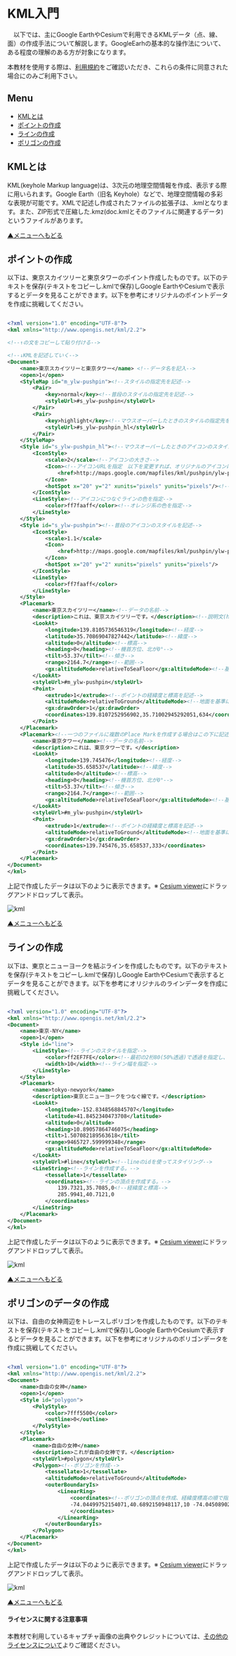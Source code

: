 # KML入門
　以下では、主にGoogle EarthやCesiumで利用できるKMLデータ（点、線、面）の作成手法について解説します。GoogleEarhの基本的な操作法について、ある程度の理解のある方が対象になります。

本教材を使用する際は、[利用規約]をご確認いただき、これらの条件に同意された場合にのみご利用下さい。

**Menu**
------
* [KMLとは](#KMLとは)
* [ポイントの作成](#ポイントの作成)
* [ラインの作成](#ラインの作成)
* [ポリゴンの作成](#ポリゴンの作成)

## KMLとは
 KML(keyhole Markup language)は、3次元の地理空間情報を作成、表示する際に用いられます。Google Earth（旧名 Keyhole）などで、地理空間情報の多彩な表現が可能です。XMLで記述し作成されたファイルの拡張子は、.kmlとなります。また、ZIP形式で圧縮した.kmz(doc.kmlとそのファイルに関連するデータ)というファイルがあります。

[▲メニューへもどる]

## ポイントの作成
以下は、東京スカイツリーと東京タワーのポイント作成したものです。以下のテキストを保存(テキストをコピーし.kmlで保存)しGoogle EarthやCesiumで表示するとデータを見ることができます。以下を参考にオリジナルのポイントデータを作成に挑戦してください。


```XML

<?xml version="1.0" encoding="UTF-8"?>
<kml xmlns="http://www.opengis.net/kml/2.2">

<!--↑の文をコピーして貼り付ける-->

<!--↓KMLを記述していく-->
<Document>
	<name>東京スカイツリーと東京タワー</name> <!--データ名を記入-->
	<open>1</open>
	<StyleMap id="m_ylw-pushpin"><!--スタイルの指定先を記述-->
		<Pair>
			<key>normal</key><!--普段のスタイルの指定先を記述-->
			<styleUrl>#s_ylw-pushpin</styleUrl>
		</Pair>
		<Pair>
			<key>highlight</key><!--マウスオーバーしたときのスタイルの指定先を記述-->
			<styleUrl>#s_ylw-pushpin_hl</styleUrl>
		</Pair>
	</StyleMap>
	<Style id="s_ylw-pushpin_hl"><!--マウスオーバーしたときのアイコンのスタイルを記述-->
		<IconStyle>
			<scale>2</scale><!--アイコンの大きさ-->
			<Icon><!--アイコンURLを指定　以下を変更すれば、オリジナルのアイコンになる-->
				<href>http://maps.google.com/mapfiles/kml/pushpin/ylw-pushpin.png</href>
			</Icon>
			<hotSpot x="20" y="2" xunits="pixels" yunits="pixels"/><!--実際の地点とあうように位置をずらして表示-->
		</IconStyle>
		<LineStyle><!--アイコンにつなぐラインの色を指定-->
			<color>ff7faaff</color><!--オレンジ系の色を指定-->
		</LineStyle>
	</Style>
	<Style id="s_ylw-pushpin"><!--普段のアイコンのスタイルを記述-->
		<IconStyle>
			<scale>1.1</scale>
			<Icon>
				<href>http://maps.google.com/mapfiles/kml/pushpin/ylw-pushpin.png</href>
			</Icon>
			<hotSpot x="20" y="2" xunits="pixels" yunits="pixels"/>
		</IconStyle>
		<LineStyle>
			<color>ff7faaff</color>
		</LineStyle>
	</Style>
	<Placemark>
		<name>東京スカイツリー</name><!--データの名前-->
		<description>これは、東京スカイツリーです。</description><!--説明文(htmlで記述できる)-->
		<LookAt>
			<longitude>139.8105736546319</longitude><!--経度-->
			<latitude>35.70869047827442</latitude><!--緯度-->
			<altitude>0</altitude><!--標高-->
			<heading>0</heading><!--機首方位、北が0°-->
			<tilt>53.37</tilt><!--傾き-->
			<range>2164.7</range><!--範囲-->
			<gx:altitudeMode>relativeToSeaFloor</gx:altitudeMode><!--基準は海面とする-->
		</LookAt>
		<styleUrl>#m_ylw-pushpin</styleUrl>
		<Point>
			<extrude>1</extrude><!--ポイントの経緯度と標高を記述-->
			<altitudeMode>relativeToGround</altitudeMode><!--地面を基準にアイコンを配置-->
			<gx:drawOrder>1</gx:drawOrder>
			<coordinates>139.8107252956902,35.71002945292051,634</coordinates>
		</Point>
	</Placemark>
	<Placemark><!--一つのファイルに複数のPlace Markを作成する場合はこの下に記述-->
		<name>東京タワー</name><!--データの名前-->
		<description>これは、東京タワーです。</description>
		<LookAt>
			<longitude>139.745476</longitude><!--経度-->
			<latitude>35.658537</latitude><!--緯度-->
			<altitude>0</altitude><!--標高-->
			<heading>0</heading><!--機首方位、北が0°-->
			<tilt>53.37</tilt><!--傾き-->
			<range>2164.7</range><!--範囲-->
			<gx:altitudeMode>relativeToSeaFloor</gx:altitudeMode><!--基準は海面とする-->
		</LookAt>
		<styleUrl>#m_ylw-pushpin</styleUrl>
		<Point>
			<extrude>1</extrude><!--ポイントの経緯度と標高を記述-->
			<altitudeMode>relativeToGround</altitudeMode><!--地面を基準にアイコンを配置-->
			<gx:drawOrder>1</gx:drawOrder>
			<coordinates>139.745476,35.658537,333</coordinates>
		</Point>
	</Placemark>
</Document>
</kml>

```

上記で作成したデータは以下のように表示できます。※ [Cesium viewer]にドラッグアンドドロップして表示。

![kml](pic/kml_pic1.png)

[▲メニューへもどる]

## ラインの作成
以下は、東京とニューヨークを結ぶラインを作成したものです。以下のテキストを保存(テキストをコピーし.kmlで保存)しGoogle EarthやCesiumで表示するとデータを見ることができます。以下を参考にオリジナルのラインデータを作成に挑戦してください。

```XML

<?xml version="1.0" encoding="UTF-8"?>
<kml xmlns="http://www.opengis.net/kml/2.2">
<Document>
	<name>東京-NY</name>
	<open>1</open>
	<Style id="line">
		<LineStyle><!--ラインのスタイルを指定-->
			<color>ff2EF7FE</color><!--最初の2桁80(50%透過)で透過を指定し、後ろの16進数のカラーで2桁ずつでそれぞれRGB(BGRの順)を示す。-->
			<width>10</width><!--ライン幅を指定-->
		</LineStyle>
	</Style>
	<Placemark>
		<name>tokyo-newyork</name>
		<description>東京とニューヨークをつなぐ線です。</description>
		<LookAt>
			<longitude>-152.8348568845707</longitude>
			<latitude>41.8452340473708</latitude>
			<altitude>0</altitude>
			<heading>10.89057864746075</heading>
			<tilt>1.507082189563618</tilt>
			<range>9465727.599999348</range>
			<gx:altitudeMode>relativeToSeaFloor</gx:altitudeMode>
		</LookAt>
		<styleUrl>#line</styleUrl><!--lineのidを使ってスタイリング-->
		<LineString><!--ラインを作成する。-->
			<tessellate>1</tessellate>
			<coordinates><!--ラインの頂点を作成する。-->
				139.7321,35.7085,0<!--経緯度と標高-->
				285.9941,40.7121,0
			</coordinates>
		</LineString>
	</Placemark>
</Document>
</kml>

```

上記で作成したデータは以下のように表示できます。※ [Cesium viewer]にドラッグアンドドロップして表示。

![kml](pic/kml_pic2.png)

[▲メニューへもどる]

## ポリゴンのデータの作成
以下は、自由の女神周辺をトレースしポリゴンを作成したものです。以下のテキストを保存(テキストをコピーし.kmlで保存)しGoogle EarthやCesiumで表示するとデータを見ることができます。以下を参考にオリジナルのポリゴンデータを作成に挑戦してください。

```XML

<?xml version="1.0" encoding="UTF-8"?>
<kml xmlns="http://www.opengis.net/kml/2.2">
<Document>
	<name>自由の女神</name>
	<open>1</open>
	<Style id="polygon">
		<PolyStyle>
			<color>7fff5500</color>
			<outline>0</outline>
		</PolyStyle>
	</Style>
	<Placemark>
		<name>自由の女神</name>
		<description>これが自由の女神です。</description>
		<styleUrl>#polygon</styleUrl>
		<Polygon><!--ポリゴンを作成-->
			<tessellate>1</tessellate>
			<altitudeMode>relativeToGround</altitudeMode>
			<outerBoundaryIs>
				<LinearRing>
					<coordinates><!--ポリゴンの頂点を作成、経緯度標高の順で指定-->
					-74.04499752154071,40.6892150948117,10 -74.04508902345016,40.68910500277669,10 -74.04490260924321,40.6890712241014,10 -74.0449452584661,40.68893225527901,10 -74.04477238706467,40.68895047011316,10 -74.04464566372177,40.68880536249563,10 -74.04450250063262,40.68890404524074,10 -74.04419793103934,40.68885309495814,10 -74.04413961652038,40.68907601900729,10 -74.04396055940559,40.68913292018742,10 -74.04409031001904,40.68927640684932,10 -74.04400857576606,40.68939908454744,10 -74.04420075240583,40.6894184734436,10 -74.04416169767181,40.68956379739579,10 -74.04432500067969,40.68953810849519,10 -74.0444281044832,40.68966015661734,10 -74.04459322088222,40.68959044901225,10 -74.04474235627428,40.68965401293135,10 -74.04477271590068,40.68955008337813,10 -74.04482177267657,40.68952193819843,10 -74.04495797510631,40.68954520507073,10 -74.0449279538866,40.68941648207719,10 -74.04509679444885,40.68933795131525,10 -74.04499752154071,40.6892150948117,10 <!--始点と同じ経緯度標高-->
					</coordinates>
				</LinearRing>
			</outerBoundaryIs>
		</Polygon>
	</Placemark>
</Document>
</kml>

```

上記で作成したデータは以下のように表示できます。※ [Cesium viewer]にドラッグアンドドロップして表示。

![kml](pic/kml_pic3.png)

[▲メニューへもどる]

#### ライセンスに関する注意事項
本教材で利用しているキャプチャ画像の出典やクレジットについては、[その他のライセンスについて]よりご確認ください。

[その他のライセンスについて]:../../licsnse.md
[▲メニューへもどる]:./KML.md#menu
[Cesium viewer]:http://cesiumjs.org/Cesium/Build/Apps/CesiumViewer/index.html
[利用規約]:../../../policy.md
[利用規約]:../../../policy.md
[その他のライセンスについて]:../../license.md
[よくある質問とエラー]:../../questions/questions.md

[GISの基本概念]:../../00/00.md
[QGISビギナーズマニュアル]:../../QGIS/QGIS.md
[GRASSビギナーズマニュアル]:../../GRASS/GRASS.md
[リモートセンシングとその解析]:../../06/06.md
[既存データの地図データと属性データ]:../../07/07.md
[空間データ]:../../08/08.md
[空間データベース]:../../09/09.md
[空間データの統合・修正]:../../10/10.md
[基本的な空間解析]:../../11/11.md
[ネットワーク分析]:../../12/12.md
[領域分析]:../../13/13.md
[点データの分析]:../../14/14.md
[ラスタデータの分析]:../../15/15.md
[傾向面分析]:../../16/16.md
[空間的自己相関]:../../17/17.md
[空間補間]:../../18/18.md
[空間相関分析]:../../19/19.md
[空間分析におけるスケール]:../../20/20.md
[視覚的伝達]:../../21/21.md
[参加型GISと社会貢献]:../../26/26.md

[地理院地図]:https://maps.gsi.go.jp
[e-Stat]:https://www.e-stat.go.jp/
[国土数値情報]:http://nlftp.mlit.go.jp/ksj/
[基盤地図情報]:http://www.gsi.go.jp/kiban/
[地理院タイル]:http://maps.gsi.go.jp/development/ichiran.html

[課題ページ_QGISビギナーズマニュアル]:../../tasks/t_qgis_entry.md
[課題ページ_GRASSビギナーズマニュアル]:../../tasks/t_grass_entry.md
[課題ページ_リモートセンシングとその解析]:../../tasks/t_06.md
[課題ページ_既存データの地図データと属性データ]:../../tasks/t_07.md
[課題ページ_空間データ]:../../tasks/t_08.md
[課題ページ_空間データベース]:../../tasks/t_09.md
[課題ページ_空間データの統合・修正]:../../tasks/t_10.md
[課題ページ_基本的な空間解析]:../../tasks/t_11.md
[課題ページ_ネットワーク分析]:../../tasks/t_12.md
[課題ページ_基本的な空間解析]:../../tasks/t_13.md
[課題ページ_点データの分析]:../../tasks/t_14.md
[課題ページ_ラスタデータの分析]:../../tasks/t_15.md
[課題ページ_空間補間]:../../tasks/t_18.md
[課題ページ_視覚的伝達]:../../tasks/t_21.md
[課題ページ_参加型GISと社会貢献]:../../tasks/t_26.md
